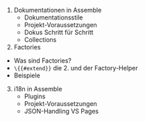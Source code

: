 1. Dokumentationen in Assemble
   - Dokumentationsstile
   - Projekt-Voraussetzungen
   - Dokus Schritt für Schritt
   - Collections
2. Factories
  - Was sind Factories?
  - `\{{#extend}}` die 2. und der Factory-Helper
  - Beispiele
3. i18n in Assemble
   - Plugins
   - Projekt-Voraussetzungen
   - JSON-Handling VS Pages